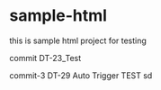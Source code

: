# sample-html
this is sample html project for testing

commit DT-23_Test

commit-3 DT-29 Auto Trigger TEST sd
